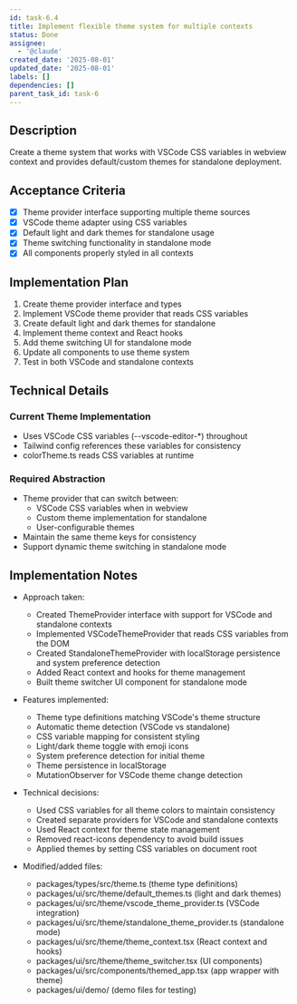 ```yaml
---
id: task-6.4
title: Implement flexible theme system for multiple contexts
status: Done
assignee:
  - '@claude'
created_date: '2025-08-01'
updated_date: '2025-08-01'
labels: []
dependencies: []
parent_task_id: task-6
---
```


## Description

Create a theme system that works with VSCode CSS variables in webview context and provides default/custom themes for standalone deployment.

## Acceptance Criteria

- [x] Theme provider interface supporting multiple theme sources
- [x] VSCode theme adapter using CSS variables
- [x] Default light and dark themes for standalone usage
- [x] Theme switching functionality in standalone mode
- [x] All components properly styled in all contexts

## Implementation Plan

1. Create theme provider interface and types
2. Implement VSCode theme provider that reads CSS variables
3. Create default light and dark themes for standalone
4. Implement theme context and React hooks
5. Add theme switching UI for standalone mode
6. Update all components to use theme system
7. Test in both VSCode and standalone contexts

## Technical Details

### Current Theme Implementation

- Uses VSCode CSS variables (--vscode-editor-*) throughout
- Tailwind config references these variables for consistency
- colorTheme.ts reads CSS variables at runtime

### Required Abstraction

- Theme provider that can switch between:
  - VSCode CSS variables when in webview
  - Custom theme implementation for standalone
  - User-configurable themes
- Maintain the same theme keys for consistency
- Support dynamic theme switching in standalone mode

## Implementation Notes

- Approach taken:
  - Created ThemeProvider interface with support for VSCode and standalone contexts
  - Implemented VSCodeThemeProvider that reads CSS variables from the DOM
  - Created StandaloneThemeProvider with localStorage persistence and system preference detection
  - Added React context and hooks for theme management
  - Built theme switcher UI component for standalone mode

- Features implemented:
  - Theme type definitions matching VSCode's theme structure
  - Automatic theme detection (VSCode vs standalone)
  - CSS variable mapping for consistent styling
  - Light/dark theme toggle with emoji icons
  - System preference detection for initial theme
  - Theme persistence in localStorage
  - MutationObserver for VSCode theme change detection

- Technical decisions:
  - Used CSS variables for all theme colors to maintain consistency
  - Created separate providers for VSCode and standalone contexts
  - Used React context for theme state management
  - Removed react-icons dependency to avoid build issues
  - Applied themes by setting CSS variables on document root

- Modified/added files:
  - packages/types/src/theme.ts (theme type definitions)
  - packages/ui/src/theme/default_themes.ts (light and dark themes)
  - packages/ui/src/theme/vscode_theme_provider.ts (VSCode integration)
  - packages/ui/src/theme/standalone_theme_provider.ts (standalone mode)
  - packages/ui/src/theme/theme_context.tsx (React context and hooks)
  - packages/ui/src/theme/theme_switcher.tsx (UI components)
  - packages/ui/src/components/themed_app.tsx (app wrapper with theme)
  - packages/ui/demo/ (demo files for testing)
